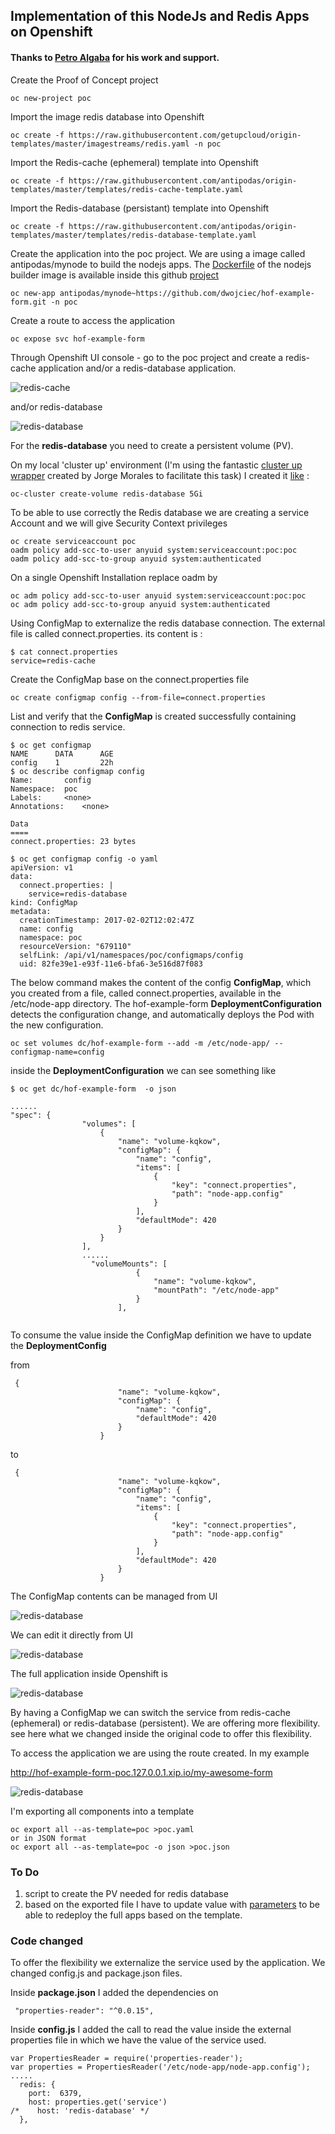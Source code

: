 ## Implementation of this NodeJs and Redis Apps on Openshift

#### Thanks to [Petro Algaba](https://github.com/antipodas) for his work and support.

Create the Proof of Concept project

```
oc new-project poc
```

Import the image redis database into Openshift

```
oc create -f https://raw.githubusercontent.com/getupcloud/origin-templates/master/imagestreams/redis.yaml -n poc
```

Import the Redis-cache (ephemeral) template into Openshift

```
oc create -f https://raw.githubusercontent.com/antipodas/origin-templates/master/templates/redis-cache-template.yaml
```

Import the Redis-database (persistant) template into Openshift
```
oc create -f https://raw.githubusercontent.com/antipodas/origin-templates/master/templates/redis-database-template.yaml
```


Create the application into the poc project. We are using a image called antipodas/mynode to build the nodejs apps. The [Dockerfile](https://raw.githubusercontent.com/antipodas/mynode/master/Dockerfile) of the nodejs builder image is available inside this github [project](https://github.com/antipodas/mynode)
 

```
oc new-app antipodas/mynode~https://github.com/dwojciec/hof-example-form.git -n poc
```

Create a route to access the application

```
oc expose svc hof-example-form
```


Through Openshift UI console - go to the poc project and create a redis-cache application and/or a redis-database application.

![redis-cache](https://raw.githubusercontent.com/dwojciec/hof-example-form/master/OSE/images/redis-cache.png)

and/or redis-database

![redis-database](https://raw.githubusercontent.com/dwojciec/hof-example-form/master/OSE/images/redis-database.png)

For the **redis-database** you need to create a persistent volume (PV).
 
On my local 'cluster up' environment (I'm using the fantastic [cluster up wrapper](https://github.com/openshift-evangelists/oc-cluster-wrapper) created by Jorge Morales to facilitate this task) I created it [like](https://github.com/openshift-evangelists/oc-cluster-wrapper#oc-cluster-create-volume) :

```
oc-cluster create-volume redis-database 5Gi
``` 

To be able to use correctly the Redis database we are creating a service Account and we will give Security Context privileges

```
oc create serviceaccount poc
oadm policy add-scc-to-user anyuid system:serviceaccount:poc:poc
oadm policy add-scc-to-group anyuid system:authenticated
```
On a single Openshift Installation replace oadm by

```
oc adm policy add-scc-to-user anyuid system:serviceaccount:poc:poc
oc adm policy add-scc-to-group anyuid system:authenticated

```

Using ConfigMap to externalize the redis database connection. The external file is called connect.properties. its content is :


```
$ cat connect.properties
service=redis-cache
```

Create the ConfigMap base on the connect.properties file

```
oc create configmap config --from-file=connect.properties
```

List and verify that the **ConfigMap** is created successfully containing connection to redis service. 

```
$ oc get configmap
NAME      DATA      AGE
config    1         22h
$ oc describe configmap config
Name:		config
Namespace:	poc
Labels:		<none>
Annotations:	<none>

Data
====
connect.properties:	23 bytes

$ oc get configmap config -o yaml
apiVersion: v1
data:
  connect.properties: |
    service=redis-database
kind: ConfigMap
metadata:
  creationTimestamp: 2017-02-02T12:02:47Z
  name: config
  namespace: poc
  resourceVersion: "679110"
  selfLink: /api/v1/namespaces/poc/configmaps/config
  uid: 82fe39e1-e93f-11e6-bfa6-3e516d87f083
```



The below command makes the content of the config **ConfigMap**, which you created from a file, called connect.properties, available in the /etc/node-app directory. The hof-example-form **DeploymentConfiguration** detects the configuration change, and automatically deploys the Pod with the new configuration. 


```
oc set volumes dc/hof-example-form --add -m /etc/node-app/ --configmap-name=config
```

inside the **DeploymentConfiguration**  we can see something like 

```
$ oc get dc/hof-example-form  -o json

......
"spec": {
                "volumes": [
                    {
                        "name": "volume-kqkow",
                        "configMap": {
                            "name": "config",
                            "items": [
                                {
                                    "key": "connect.properties",
                                    "path": "node-app.config"
                                }
                            ],
                            "defaultMode": 420
                        }
                    }
                ],
                ......
                  "volumeMounts": [
                            {
                                "name": "volume-kqkow",
                                "mountPath": "/etc/node-app"
                            }
                        ],
                
```

To consume the value inside the ConfigMap definition we have to update the **DeploymentConfig**
 
from 

```
 {
                        "name": "volume-kqkow",
                        "configMap": {
                            "name": "config",
                            "defaultMode": 420
                        }
                    }
```
to

```
 {
                        "name": "volume-kqkow",
                        "configMap": {
                            "name": "config",
                            "items": [
                                {
                                    "key": "connect.properties",
                                    "path": "node-app.config"
                                }
                            ],
                            "defaultMode": 420
                        }
                    }
```

The ConfigMap contents can be managed from UI 

![redis-database](https://raw.githubusercontent.com/dwojciec/hof-example-form/master/OSE/images/configmap.png)

We can edit it directly from UI

![redis-database](https://raw.githubusercontent.com/dwojciec/hof-example-form/master/OSE/images/configmap-edit.png)

The full application inside Openshift is
 

![redis-database](https://raw.githubusercontent.com/dwojciec/hof-example-form/master/OSE/images/beis-apps.png)

By having a ConfigMap we can switch the service from redis-cache (ephemeral) or redis-database (persistent). We are offering more flexibility. see here what we changed inside the original code to offer this flexibility.


To access the application we are using the route created. 
In my example
 
http://hof-example-form-poc.127.0.0.1.xip.io/my-awesome-form 


![redis-database](https://raw.githubusercontent.com/dwojciec/hof-example-form/master/OSE/images/apps-running.png)


I'm exporting all components into a template

```
oc export all --as-template=poc >poc.yaml
or in JSON format
oc export all --as-template=poc -o json >poc.json
```


### To Do

1. script to create the PV needed for redis database
2. based on the exported file I have to update value with [parameters](https://docs.openshift.org/latest/dev_guide/templates.html#writing-parameters) to be able to redeploy the full apps based on the template.

### Code changed

To offer the flexibility we externalize the service used by the application. 
We changed config.js and package.json files.

Inside **package.json** I added the dependencies on

```
 "properties-reader": "^0.0.15",
```

Inside **config.js** I added the call to read the value inside the external properties file in which we have the value of the service used.

```
var PropertiesReader = require('properties-reader');
var properties = PropertiesReader('/etc/node-app/node-app.config');
.....
  redis: {
    port:  6379,
    host: properties.get('service')
/*    host: 'redis-database' */
  },
  
```